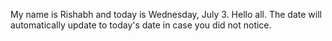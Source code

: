 My name is Rishabh and today is Wednesday, July 3. Hello all. The date will automatically update to today's date in case you did not notice.
